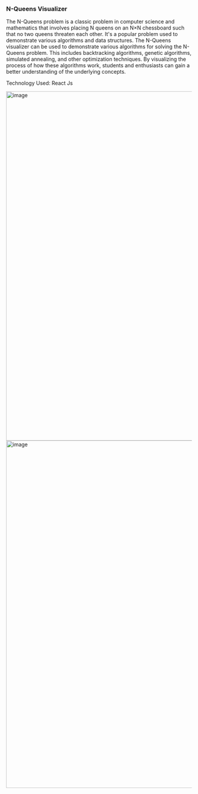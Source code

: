 <h3>N-Queens Visualizer</h3>

<p>The N-Queens problem is a classic problem in computer science and mathematics that involves placing N queens on an N×N chessboard such that no two queens threaten each other. It's a popular problem used to demonstrate various algorithms and data structures. The N-Queens visualizer can be used to demonstrate various algorithms for solving the N-Queens problem. This includes backtracking algorithms, genetic algorithms, simulated annealing, and other optimization techniques. By visualizing the process of how these algorithms work, students and enthusiasts can gain a better understanding of the underlying concepts.</p>

Technology Used: React Js

<img width="948" alt="image" src="https://github.com/diksh04/Nqueens-Visualizer/assets/84238934/85bbafb4-a1a7-4cde-9a4d-dab8830db379">

<img width="943" alt="image" src="https://github.com/diksh04/Nqueens-Visualizer/assets/84238934/04a453fc-a724-4183-a9d2-a6d89df71267">
